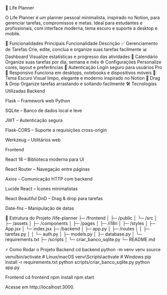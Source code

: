 🌟 Life Planner

O Life Planner é um planner pessoal minimalista, inspirado no Notion, para gerenciar tarefas, compromissos e metas. Ideal para estudantes e profissionais, com interface moderna, tema escuro e suporte a desktop e mobile.

🚀 Funcionalidades Principais
Funcionalidade	Descrição
✅ Gerenciamento de Tarefas	Crie, edite, conclua e organize suas tarefas facilmente
📊 Dashboard	Visualize estatísticas e progresso das atividades
📅 Calendário	Organize suas tarefas por dia, semana e mês
⚙️ Configurações	Personalize cores, layout e preferências
🔐 Autenticação	Login seguro para usuários Pro
📱 Responsivo	Funciona em desktops, notebooks e dispositivos móveis
🖤 Tema Escuro	Visual limpo, elegante e moderno inspirado no Notion
🧩 Drag & Drop	Organize tarefas arrastando e soltando facilmente
🛠️ Tecnologias Utilizadas
Backend

Flask – Framework web Python

SQLite – Banco de dados local e leve

JWT – Autenticação segura

Flask-CORS – Suporte a requisições cross-origin

Werkzeug – Utilitários web

Frontend

React 18 – Biblioteca moderna para UI

React Router – Navegação entre páginas

Axios – Comunicação HTTP com backend

Lucide React – Ícones minimalistas

React Beautiful DnD – Drag & drop para tarefas

Date-fns – Manipulação de datas

📁 Estrutura do Projeto
/life-planner
├─ /frontend
│  ├─ /public
│  └─ /src
│      ├─ /assets
│      ├─ /components
│      ├─ /pages
│      ├─ /i18n
│      ├─ /styles
│      ├─ App.jsx
│      └─ index.jsx
├─ /backend
│  ├─ app.py
│  ├─ /routes
│  │   ├─ tarefas.py
│  │   └─ auth.py
│  ├─ models.py
│  ├─ database.py
│  └─ requirements.txt
├─ /scripts
│  └─ criar_banco_sqlite.py
└─ README.md

⚡ Como Rodar o Projeto
Backend
cd backend
python -m venv venv
source venv/bin/activate  # Linux/macOS
venv\Scripts\activate     # Windows
pip install -r requirements.txt
python scripts/criar_banco_sqlite.py
python app.py

Frontend
cd frontend
npm install
npm start


Acesse em http://localhost:3000.
